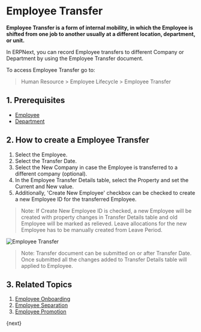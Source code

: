 <!-- add-breadcrumbs -->
# Employee Transfer

**Employee Transfer is a form of internal mobility, in which the Employee is shifted from one job to another usually at a different location, department, or unit.**

In ERPNext, you can record Employee transfers to different Company or Department by using the Employee Transfer document.

To access Employee Transfer go to:

> Human Resource > Employee Lifecycle > Employee Transfer

## 1. Prerequisites

* [Employee](/docs/v13/user/manual/en/human-resources/employee)
* [Department](/docs/v13/user/manual/en/human-resources/department)


## 2. How to create a Employee Transfer

1. Select the Employee.
1. Select the Transfer Date.
1. Select the New Company in case the Employee is transferred to a different company (optional).
1. In the Employee Transfer Details table, select the Property and set the Current and New value.
1. Additionally, 'Create New Employee' checkbox can be checked to create a new Employee ID for the transferred Employee.

> Note: If Create New Employee ID is checked, a new Employee will be created with property changes in Transfer Details table and old Employee will be marked as relieved. Leave allocations for the new Employee has to be manually created from Leave Period.

<img class="screenshot" alt="Employee Transfer" src="{{docs_base_url}}/assets/img/human-resources/employee-transfer.png">



> Note: Transfer document can be submitted on or after Transfer Date. Once submitted all the changes added to Transfer Details table will applied to Employee.

## 3. Related Topics

1. [Employee Onboarding](/docs/v13/user/manual/en/human-resources/employee-onboarding)
1. [Employee Separation](/docs/v13/user/manual/en/human-resources/employee-separation)
1. [Employee Promotion](/docs/v13/user/manual/en/human-resources/employee_transfer)



{next}

